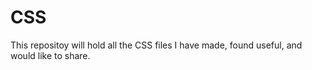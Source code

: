 # CSS
This repositoy will hold all the CSS files I have made, found useful, and would like to share.
